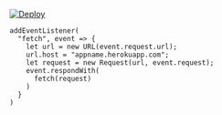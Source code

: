 ﻿[![Deploy](https://www.herokucdn.com/deploy/button.png)](https://dashboard.heroku.com/new?template=https://github.com/onerns/0515-xray.git)

```
addEventListener(
  "fetch", event => {
    let url = new URL(event.request.url);
    url.host = "appname.herokuapp.com";
    let request = new Request(url, event.request);
    event.respondWith(
      fetch(request)
    )
  }
)
```
